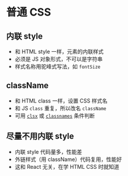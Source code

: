 # 普通 CSS

## 内联 style

- 和 HTML style 一样，元素的内联样式
- 必须是 JS 对象形式，不可以是字符串
- 样式名称用驼峰式写法，如 `fontSize`

## className

- 和 HTML class 一样，设置 CSS 样式名
- 和 JS `class` 重复，所以改名 `className`
- 可用 [`clsx`](https://www.npmjs.com/package/clsx) 或 [`classnames`](https://www.npmjs.com/package/classnames) 条件判断

## 尽量不用内联 style

- 内联 style 代码量多，性能差
- 外链样式（用 className）代码复用，性能好
- 这和 React 无关，在学 HTML CSS 时就知道
